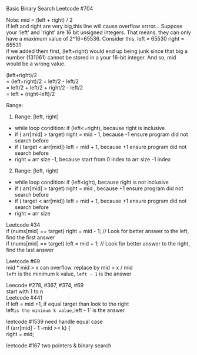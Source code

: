 ​Basic Binary Search
Leetcode #704

Note:
mid = (left + right) / 2 <br>
if left and right are very big,this line will cause overflow errror...
Suppose your 'left' and 'right' are 16 bit unsigned integers. That means, they can only have a maximum value of 2^16=65536. Consider this, left = 65530 right = 65531 <br>
if we added them first, (left+right) would end up being junk since that big a number (131061) cannot be stored in a your 16-bit integer. And so, mid would be a wrong value.

(left+right)/2 <br>
= (left+right)/2 + left/2  - left/2 <br>
= left/2 + left/2 + right/2 - left/2<br>
= left + (right-left)/2

Range:<br>
1. Range: [left, right]
- while loop condition: if (left<=right), because right is inclusive 
- if ( arr[mid] > target) right = mid - 1, because -1 ensure program did not search before
- if ( target < arr[mid]) left = mid + 1, because +1 ensure program did not search before
- right = arr size -1, because start from 0 index to arr size -1 index

2. Range: [left, right)
- while loop condition: if (left<ight), because right is not inclusive 
- if ( arr[mid] > target) right = mid , because +1 ensure program did not search before
- if ( target < arr[mid]) left = mid + 1, because +1 ensure program did not search before
- right = arr size

Leetcode #34 <br>
if (nums[mid] == target) right = mid - 1;		// Look for better answer to the left, find the first answer <br>
if (nums[mid] == target) left = mid + 1;		// Look for better answer to the right, find the last answer <br>

Leetcode #69 <br>
mid * mid > x can overflow. replace by mid > x / mid<br>
`left` is the minimum k value, `left - 1` is the answer

Leecode #278, #367, #374, #69<br>
start with 1 to n <br>
Leetcode #441 <br>
if left = mid +1, if equal target than look to the right <br>
left` is the minimum k value, `left - 1` is the answer

leetcode #1539
need handle equal case <br>
if (arr[mid] - 1 -mid >= k) {<br>
                right = mid;

leetcode #167 two pointers & binary search
